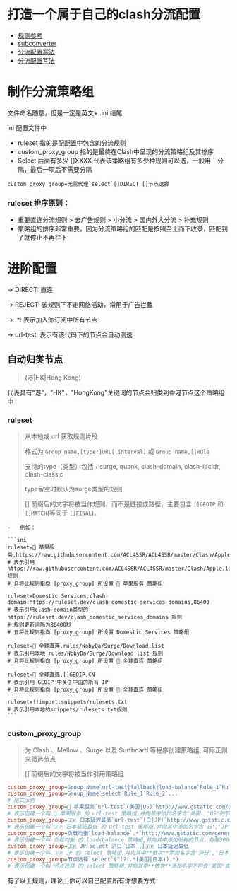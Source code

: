 # 打造一个属于自己的clash分流配置
- [规则参考](https://github.com/lainbo/gists-hub/blob/73b207e3d7cd4c1918efe4f03e0f3739cb4a5cfa/src/Clash/RemoteConfig/Lainbo.ini)
- [subconverter
](https://github.com/tindy2013/subconverter/blob/master/README-cn.md#%E9%85%8D%E7%BD%AE%E6%96%87%E4%BB%B6)
- [分流配置写法](https://github.com/chinnsenn/ClashCustomRule?tab=readme-ov-file)
- [分流配置写法](https://www.songxin.org/2023/01/12/%E5%B7%A5%E5%85%B7%E4%BD%BF%E7%94%A8/%E7%AE%80%E6%98%93%E6%95%99%E7%A8%8B-Clash-%E8%87%AA%E5%AE%9A%E4%B9%89%E5%9C%A8%E7%BA%BF%E5%88%86%E6%B5%81%E8%A7%84%E5%88%99%E7%AD%96%E7%95%A5%E7%BB%84/)


# 制作分流策略组
文件命名随意，但是一定是英文+ .ini 结尾

ini 配置文件中
- ruleset 指的是配配置中包含的分流规则
- custom_proxy_group 指的是最终在Clash中呈现的分流策略组及其排序
- Select 后面有多少 []XXXX 代表该策略组有多少种规则可以选，一般用 ``` ` ``` 分隔，最后一项后不需要分隔

```
custom_proxy_group=无需代理`select`[]DIRECT`[]节点选择
```

 ### ruleset 排序原则：
- 重要直连分流规则 > 去广告规则 > 小分流 > 国内外大分流 > 补充规则
- 策略组的排序非常重要，因为分流策略组的匹配是按照至上而下收录，匹配到了就停止不再往下

# 进阶配置
→ DIRECT: 直连 

→ REJECT: 该规则下不走网络活动，常用于广告拦截

→ .*: 表示加入你订阅中所有节点 

→ url-test: 表示有该代码下的节点会自动测速 

## 自动归类节点
> (港|HK|Hong Kong)

代表具有"港"，"HK"，"HongKong"关键词的节点会归类到香港节点这个策略组中


### ruleset

> 从本地或 url 获取规则片段
>
> 格式为 `Group name,[type:]URL[,interval]` 或 `Group name,[]Rule `
>
> 支持的type（类型）包括：surge, quanx, clash-domain, clash-ipcidr, clash-classic
>
> type留空时默认为surge类型的规则
>
> \[] 前缀后的文字将被当作规则，而不是链接或路径，主要包含 `[]GEOIP` 和 `[]MATCH`(等同于 `[]FINAL`)。

    -   例如：

    ```ini
    ruleset=🍎 苹果服务,https://raw.githubusercontent.com/ACL4SSR/ACL4SSR/master/Clash/Apple.list
    # 表示引用 https://raw.githubusercontent.com/ACL4SSR/ACL4SSR/master/Clash/Apple.list 规则
    # 且将此规则指向 [proxy_group] 所设置 🍎 苹果服务 策略组
    
    ruleset=Domestic Services,clash-domain:https://ruleset.dev/clash_domestic_services_domains,86400
    # 表示引用clash-domain类型的 https://ruleset.dev/clash_domestic_services_domains 规则
    # 规则更新间隔为86400秒
    # 且将此规则指向 [proxy_group] 所设置 Domestic Services 策略组
    
    ruleset=🎯 全球直连,rules/NobyDa/Surge/Download.list
    # 表示引用本地 rules/NobyDa/Surge/Download.list 规则
    # 且将此规则指向 [proxy_group] 所设置 🎯 全球直连 策略组
    
    ruleset=🎯 全球直连,[]GEOIP,CN
    # 表示引用 GEOIP 中关于中国的所有 IP
    # 且将此规则指向 [proxy_group] 所设置 🎯 全球直连 策略组
    
    ruleset=!!import:snippets/rulesets.txt
    # 表示引用本地的snippets/rulesets.txt规则
    ```

### custom_proxy_group

> 为 Clash 、Mellow 、Surge 以及 Surfboard 等程序创建策略组, 可用正则来筛选节点
>
> \[] 前缀后的文字将被当作引用策略组

```ini
custom_proxy_group=Group_Name`url-test|fallback|load-balance`Rule_1`Rule_2`...`test_url`interval[,timeout][,tolerance]
custom_proxy_group=Group_Name`select`Rule_1`Rule_2`...
# 格式示例
custom_proxy_group=🍎 苹果服务`url-test`(美国|US)`http://www.gstatic.com/generate_204`300,5,100
# 表示创建一个叫 🍎 苹果服务 的 url-test 策略组,并向其中添加名字含'美国','US'的节点，每隔300秒测试一次，测速超时为5s，切换节点的延迟容差为100ms
custom_proxy_group=🇯🇵 日本延迟最低`url-test`(日|JP)`http://www.gstatic.com/generate_204`300,5
# 表示创建一个叫 🇯🇵 日本延迟最低 的 url-test 策略组,并向其中添加名字含'日','JP'的节点，每隔300秒测试一次，测速超时为5s
custom_proxy_group=负载均衡`load-balance`.*`http://www.gstatic.com/generate_204`300,,100
# 表示创建一个叫 负载均衡 的 load-balance 策略组,并向其中添加所有的节点，每隔300秒测试一次，切换节点的延迟容差为100ms
custom_proxy_group=🇯🇵 JP`select`沪日`日本`[]🇯🇵 日本延迟最低
# 表示创建一个叫 🇯🇵 JP 的 select 策略组,并向其中**依次**添加名字含'沪日','日本'的节点，以及引用上述所创建的 🇯🇵 日本延迟最低 策略组
custom_proxy_group=节点选择`select`(^(?!.*(美国|日本)).*)
# 表示创建一个叫 节点选择 的 select 策略组,并向其中**依次**添加名字不包含'美国'或'日本'的节点
```

有了以上规则，理论上你可以自己配置所有你想要方式
